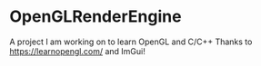 # OpenGLRenderEngine
A project I am working on to learn OpenGL and C/C++
Thanks to https://learnopengl.com/ and ImGui!
